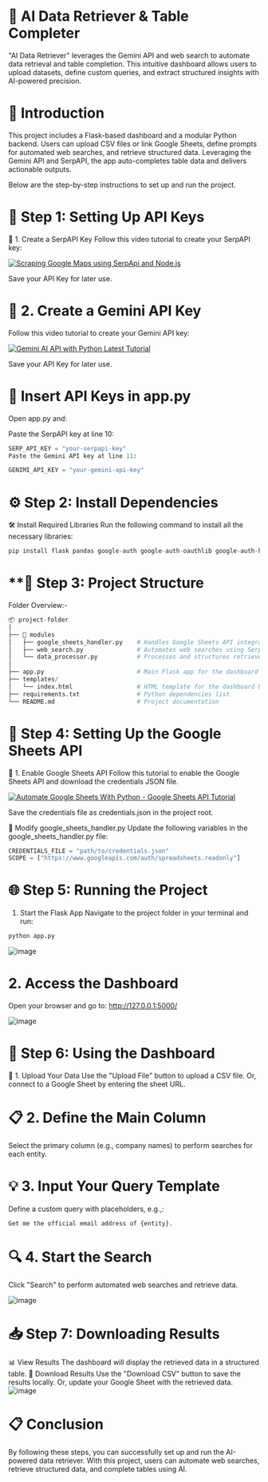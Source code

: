 # **🤖 AI Data Retriever & Table Completer**
"AI Data Retriever" leverages the Gemini API and web search to automate data retrieval and table completion. This intuitive dashboard allows users to upload datasets, define custom queries, and extract structured insights with AI-powered precision.

# **📜 Introduction**
This project includes a Flask-based dashboard and a modular Python backend. Users can upload CSV files or link Google Sheets, define prompts for automated web searches, and retrieve structured data. Leveraging the Gemini API and SerpAPI, the app auto-completes table data and delivers actionable outputs.

Below are the step-by-step instructions to set up and run the project.

# **🚀 Step 1: Setting Up API Keys**
🔑 1. Create a SerpAPI Key
Follow this video tutorial to create your SerpAPI key:

[![Scraping Google Maps using SerpApi and Node.js](https://i.ytimg.com/an_webp/emFKwWLR4Ok/mqdefault_6s.webp?du=3000&sqp=CLD5-roG&rs=AOn4CLCVT_sGzrCY9WLUEa_vUrWtozMbug
)](https://www.youtube.com/results?search_query=Scraping+Google+Maps+using+SerpApi+and+Node.js)

Save your API Key for later use.

# **🔑 2. Create a Gemini API Key**
Follow this video tutorial to create your Gemini API key:

[![Gemini AI API with Python Latest Tutorial](https://i.ytimg.com/an_webp/pTcunloZ-_o/mqdefault_6s.webp?du=3000&sqp=CMj4-roG&rs=AOn4CLDTZRbyBRlcGbM5ltL3Ket92j3iTw
)](https://www.youtube.com/watch?v=pTcunloZ-_o)

Save your API Key for later use.

# **📝 Insert API Keys in app.py**
Open app.py and:

Paste the SerpAPI key at line 10:
```python
SERP_API_KEY = "your-serpapi-key"
Paste the Gemini API key at line 11:
```
```python
GENIMI_API_KEY = "your-gemini-api-key"
```

# **⚙️ Step 2: Install Dependencies**
🛠 Install Required Libraries
Run the following command to install all the necessary libraries:

```python
pip install flask pandas google-auth google-auth-oauthlib google-auth-httplib2 google-api-python-client serpapi gemini-api
```

# **📂 Step 3: Project Structure
Folder Overview:-
```python
📦 project-folder
│
├── 📂 modules
│   ├── google_sheets_handler.py    # Handles Google Sheets API integration
│   ├── web_search.py               # Automates web searches using SerpAPI
│   └── data_processor.py           # Processes and structures retrieved data
│
├── app.py                          # Main Flask app for the dashboard
├── templates/
│   └── index.html                  # HTML template for the dashboard UI
├── requirements.txt                # Python dependencies list
└── README.md                       # Project documentation
```

# **🔧 Step 4: Setting Up the Google Sheets API**
🔑 1. Enable Google Sheets API
Follow this tutorial to enable the Google Sheets API and download the credentials JSON file.

[![Automate Google Sheets With Python - Google Sheets API Tutorial](https://i.ytimg.com/an_webp/zCEJurLGFRk/mqdefault_6s.webp?du=3000&sqp=CIzp-roG&rs=AOn4CLCicMQoQQHoe653Bqwh0sTClU-9Cg
)](https://www.youtube.com/watch?v=zCEJurLGFRk)

Save the credentials file as credentials.json in the project root.

📝 Modify google_sheets_handler.py
Update the following variables in the google_sheets_handler.py file:

```python
CREDENTIALS_FILE = "path/to/credentials.json"
SCOPE = ["https://www.googleapis.com/auth/spreadsheets.readonly"]
```

# **🌐 Step 5: Running the Project**
1. Start the Flask App
Navigate to the project folder in your terminal and run:

```python
python app.py
```
![image](https://github.com/user-attachments/assets/6301fcb5-31ce-4e31-a920-9b3079e15a71)

# **2. Access the Dashboard**
Open your browser and go to:
http://127.0.0.1:5000/

![image](https://github.com/user-attachments/assets/093f95f0-4a4c-4d88-86dd-3c12d3de9f1d)


# **🎨 Step 6: Using the Dashboard**
📂 1. Upload Your Data
Use the "Upload File" button to upload a CSV file.
Or, connect to a Google Sheet by entering the sheet URL.
# **📋 2. Define the Main Column**
Select the primary column (e.g., company names) to perform searches for each entity.


# **💡 3. Input Your Query Template**
Define a custom query with placeholders, e.g.,: 

```python
Get me the official email address of {entity}.
```

# **🔍 4. Start the Search**
Click "Search" to perform automated web searches and retrieve data. 

![image](https://github.com/user-attachments/assets/8ce75552-f06a-459d-970d-ab5db653a4e2)

# **📥 Step 7: Downloading Results**
📊 View Results
The dashboard will display the retrieved data in a structured table.
📂 Download Results
Use the "Download CSV" button to save the results locally.
Or, update your Google Sheet with the retrieved data. 
![image](https://github.com/user-attachments/assets/edccf348-77dd-4189-93f3-6d31c6686bb9)

# **📋 Conclusion**
By following these steps, you can successfully set up and run the AI-powered data retriever. With this project, users can automate web searches, retrieve structured data, and complete tables using AI. 
